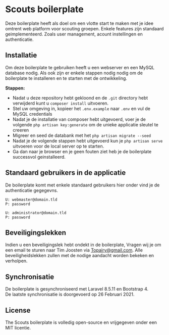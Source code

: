 # Scouts boilerplate 

Deze boilerplate heeft als doel om een vlotte start te maken met je idee omtrent web platform voor scouting groepen. 
Enkele features zijn standaard geimplementeerd. Zoals user management, acount instellingen en authenticatie. 

## Installatie 

Om deze boilerplate te gebruiken heeft u een webserver en een MySQL database nodig. Als ook zijn er enkele stappen nodig
nodig om de boilerplate te installeren en te starten met de ontwikkeling. 

**Stappen:**

- Nadat u deze repository hebt gekloond en de `.git` directory hebt verwijderd kunt u `composer install` uitvoeren.
- Stel uw omgeving in, kopieer het `.env.example` naar `.env` en vul de MySQL credentials 
- Nadat je de installatie van composer hebt uitgevoerd, voer je de volgende `php artisan key:generate` om de unieke applicatie sleutel te creeren
- Migreer en seed de databank met het `php artisan migrate --seed`
- Nadat je de volgende stappen hebt uitgevoerd kun je `php artisan serve` uitvoeren voor de local server op te starten.
- Ga dan naar je browser en je geen fouten ziet heb je de boilerplate successvol geinstalleerd.

## Standaard gebruikers in de applicatie 

De boilerplate komt met enkele standaard gebruikers hier onder vind je de authenticatie gegegevns. 

```
U: webmaster@domain.tld
P: password 

U: administrator@domain.tld
P: password
```

## Beveiligingslekken

Indien u een beveiligingslek hebt ondekt in de boilerplate, Vragen wij je om een email te sturen naar Tim Joosten via 
[Topairy@gmail.com](mailto:topairy@gmail.com). Alle beveiligheidslekken zullen met de nodige aandacht worden bekeken en verholpen.

## Synchronisatie 

De boilerplate is gesynchroniseerd met Laravel 8.5.11 en Bootstrap 4. <br>
De laatste synchronisatie is doorgevoerd op 26 Februari 2021.

## License 

The Scouts boilerplate is volledig open-source en vrijgegeven onder een MIT licentie.
